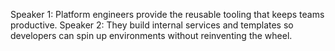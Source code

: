 Speaker 1: Platform engineers provide the reusable tooling that keeps teams productive.
Speaker 2: They build internal services and templates so developers can spin up environments without reinventing the wheel.
